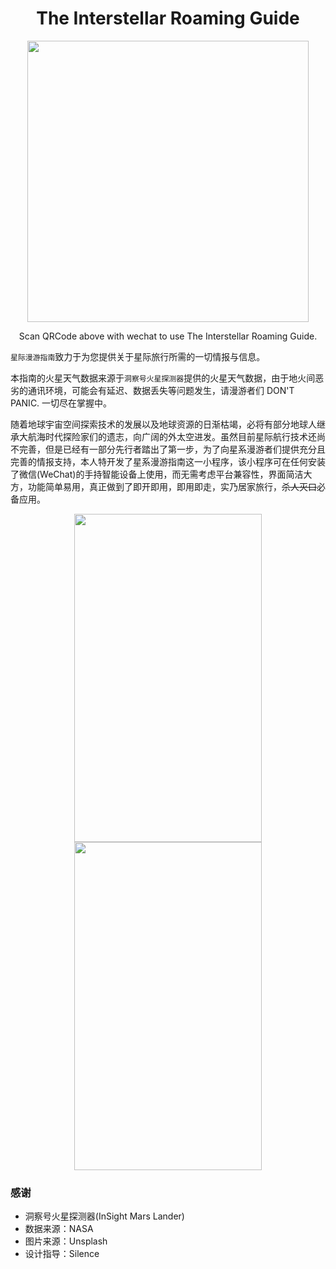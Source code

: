 <h1 align="center">The Interstellar Roaming Guide</h1>

<p align="center">
<img width="450" src="https://wpimg.wallstcn.com/3b278ccc-7609-4863-93da-0ed84440b4be.png" />
<p align="center">Scan QRCode above with wechat to use The Interstellar Roaming Guide.</p>
</p>

`星际漫游指南`致力于为您提供关于星际旅行所需的一切情报与信息。

本指南的火星天气数据来源于`洞察号火星探测器`提供的火星天气数据，由于地火间恶劣的通讯环境，可能会有延迟、数据丢失等问题发生，请漫游者们 DON'T PANIC. 一切尽在掌握中。

随着地球宇宙空间探索技术的发展以及地球资源的日渐枯竭，必将有部分地球人继承大航海时代探险家们的遗志，向广阔的外太空进发。虽然目前星际航行技术还尚不完善，但是已经有一部分先行者踏出了第一步，为了向星系漫游者们提供充分且完善的情报支持，本人特开发了星系漫游指南这一小程序，该小程序可在任何安装了微信(WeChat)的手持智能设备上使用，而无需考虑平台兼容性，界面简洁大方，功能简单易用，真正做到了即开即用，即用即走，实乃居家旅行，<del>杀人灭口</del>必备应用。

<p align="center">
<img width="300" height="525" src="https://wpimg.wallstcn.com/b572bd3d-69c4-4841-962e-58a1b3edd387.jpeg"/>
<img width="300" height="525" src="https://wpimg.wallstcn.com/e8b37431-9ea9-45bb-826a-3f06360d1b63.png"/>
</p>

### 感谢
- 洞察号火星探测器(InSight Mars Lander)
- 数据来源：NASA
- 图片来源：Unsplash
- 设计指导：Silence
